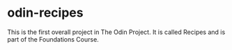 # odin-recipes

This is the first overall project in The Odin Project. It is called Recipes and is part of the Foundations Course.